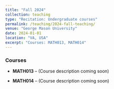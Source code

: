 ```yaml
---
title: "Fall 2024"
collection: teaching
type: "Recitation: Undergraduate courses"
permalink: /teaching/2024-fall-teaching/
venue: "George Mason University"
date: 2024-01-01
location: "VA, USA"
excerpt: "Courses: MATH013, MATH014"
---
```


### Courses

- **MATH013** – (Course description coming soon)

- **MATH014** – (Course description coming soon)